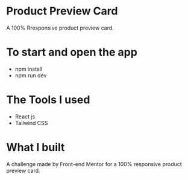 # Product Preview Card

A 100% Rresponsive product preview card.

# To start and open the app

- npm install
- npm run dev

# The Tools I used

- React js
- Tailwind CSS

# What I built

A challenge made by Front-end Mentor for a 100% responsive product preview card.
